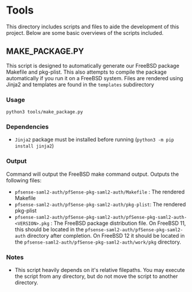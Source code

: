 Tools
=====
This directory includes scripts and files to aide the development of this project. Below are some basic overviews of 
the scripts included.

## MAKE_PACKAGE.PY
This script is designed to automatically generate our FreeBSD package Makefile and pkg-plist. This also attempts to
compile the package automatically if you run it on a FreeBSD system. Files are rendered using Jinja2 and templates are 
found in the `templates` subdirectory

### Usage
`python3 tools/make_package.py`

### Dependencies
- `Jinja2` package must be installed before running (`python3 -m pip install jinja2`)

### Output
Command will output the FreeBSD make command output. Outputs the following files:

- `pfsense-saml2-auth/pfSense-pkg-saml2-auth/Makefile` : The rendered Makefile
- `pfsense-saml2-auth/pfSense-pkg-saml2-auth/pkg-plist`: The rendered pkg-plist
- `pfsense-saml2-auth/pfSense-pkg-saml2-auth/pfSense-pkg-saml2-auth-<VERSION>.pkg` : The FreeBSD package distribution file. On FreeBSD 11, 
this should be located in the `pfsense-saml2-auth/pfSense-pkg-saml2-auth` directory after completion. On FreeBSD 12 it should be 
located in the `pfsense-saml2-auth/pfSense-pkg-saml2-auth/work/pkg` directory.

### Notes
- This script heavily depends on it's relative filepaths. You may execute the script from any directory, but do not move
the script to another directory.

